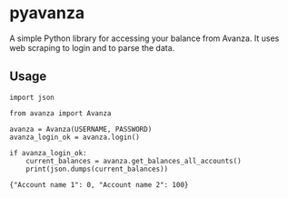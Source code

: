 # pyavanza

A simple Python library for accessing your balance from Avanza. It uses web scraping to login and to parse the data.

## Usage

```
import json

from avanza import Avanza

avanza = Avanza(USERNAME, PASSWORD)
avanza_login_ok = avanza.login()

if avanza_login_ok:
    current_balances = avanza.get_balances_all_accounts()
    print(json.dumps(current_balances))

{"Account name 1": 0, "Account name 2": 100}
```
